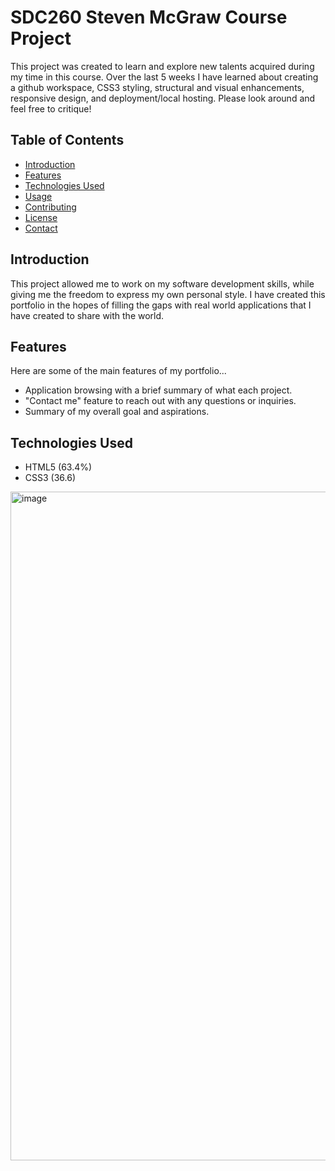 # SDC260 Steven McGraw Course Project

This project was created to learn and explore new talents acquired during my time in this course. Over the last 5 weeks I have learned about creating a github workspace, CSS3 styling, structural and visual enhancements, responsive design, and deployment/local hosting. Please look around and feel free to critique! 

## Table of Contents

- [Introduction](#introduction)
- [Features](#features)
- [Technologies Used](#technologies-used)
- [Usage](#usage)
- [Contributing](#contributing)
- [License](#license)
- [Contact](#contact)

## Introduction

This project allowed me to work on my software development skills, while giving me the freedom to express my own personal style. I have created this portfolio in the hopes of filling the gaps with real world applications that I have created to share with the world. 

## Features

Here are some of the main features of my portfolio... 

- Application browsing with a brief summary of what each project. 
- "Contact me" feature to reach out with any questions or inquiries.
- Summary of my overall goal and aspirations. 

## Technologies Used

- HTML5 (63.4%)
- CSS3 (36.6)
  
<img width="1914" height="1070" alt="image" src="https://github.com/user-attachments/assets/ed6b268b-a96c-4dd2-8dd3-5e60b4c1641b" />
